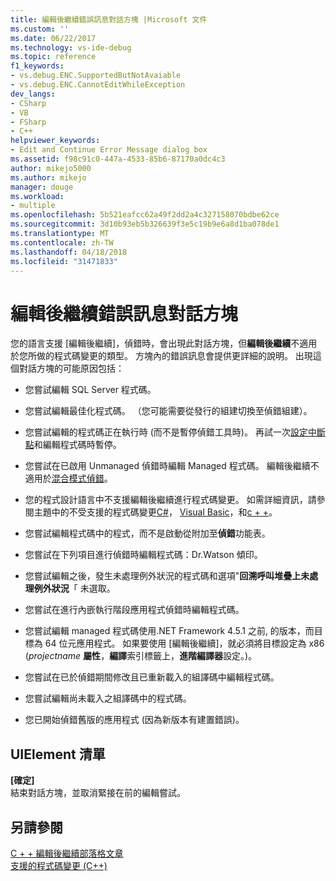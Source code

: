 ```yaml
---
title: 編輯後繼續錯誤訊息對話方塊 |Microsoft 文件
ms.custom: ''
ms.date: 06/22/2017
ms.technology: vs-ide-debug
ms.topic: reference
f1_keywords:
- vs.debug.ENC.SupportedButNotAvaiable
- vs.debug.ENC.CannotEditWhileException
dev_langs:
- CSharp
- VB
- FSharp
- C++
helpviewer_keywords:
- Edit and Continue Error Message dialog box
ms.assetid: f98c91c0-447a-4533-85b6-87170a0dc4c3
author: mikejo5000
ms.author: mikejo
manager: douge
ms.workload:
- multiple
ms.openlocfilehash: 5b521eafcc62a49f2dd2a4c327158070bdbe62ce
ms.sourcegitcommit: 3d10b93eb5b326639f3e5c19b9e6a8d1ba078de1
ms.translationtype: MT
ms.contentlocale: zh-TW
ms.lasthandoff: 04/18/2018
ms.locfileid: "31471833"
---
```

# <a name="edit-and-continue-error-message-dialog-box"></a>編輯後繼續錯誤訊息對話方塊
您的語言支援 [編輯後繼續]，偵錯時，會出現此對話方塊，但**編輯後繼續**不適用於您所做的程式碼變更的類型。 方塊內的錯誤訊息會提供更詳細的說明。 出現這個對話方塊的可能原因包括：  

-   您嘗試編輯 SQL Server 程式碼。

-   您嘗試編輯最佳化程式碼。 （您可能需要從發行的組建切換至偵錯組建）。

-   您嘗試編輯的程式碼正在執行時 (而不是暫停偵錯工具時)。 再試一次[設定中斷點](../debugger/using-breakpoints.md)和編輯程式碼時暫停。

-   您嘗試在已啟用 Unmanaged 偵錯時編輯 Managed 程式碼。 編輯後繼續不適用於[混合模式偵錯](../debugger/how-to-debug-in-mixed-mode.md)。

-   您的程式設計語言中不支援編輯後繼續進行程式碼變更。 如需詳細資訊，請參閱主題中的不受支援的程式碼變更[C#](../debugger/supported-code-changes-csharp.md)， [Visual Basic](../debugger/unsupported-edits-in-visual-basic-edit-and-continue.md)，和[c + +](../debugger/supported-code-changes-cpp.md)。
  
-   您嘗試編輯程式碼中的程式，而不是啟動從附加至**偵錯**功能表。  
  
-   您嘗試在下列項目進行偵錯時編輯程式碼：Dr.Watson 傾印。  
  
-   您嘗試編輯之後，發生未處理例外狀況的程式碼和選項"**回溯呼叫堆疊上未處理例外狀況**「 未選取。  
  
-   您嘗試在進行內嵌執行階段應用程式偵錯時編輯程式碼。
  
-   您嘗試編輯 managed 程式碼使用.NET Framework 4.5.1 之前, 的版本，而目標為 64 位元應用程式。 如果要使用 [編輯後繼續]，就必須將目標設定為 x86  (*projectname* **屬性**，**編譯**索引標籤上，**進階編譯器**設定。)。  
  
-   您嘗試在已於偵錯期間修改且已重新載入的組譯碼中編輯程式碼。  
  
-   您嘗試編輯尚未載入之組譯碼中的程式碼。  
  
-   您已開始偵錯舊版的應用程式 (因為新版本有建置錯誤)。
  
## <a name="uielement-list"></a>UIElement 清單  
 **[確定]**  
 結束對話方塊，並取消緊接在前的編輯嘗試。  
  
## <a name="see-also"></a>另請參閱  
 [C + + 編輯後繼續部落格文章](https://blogs.msdn.microsoft.com/vcblog/2016/07/01/c-edit-and-continue-in-visual-studio-2015-update-3/)  
 [支援的程式碼變更 (C++)](../debugger/supported-code-changes-cpp.md)